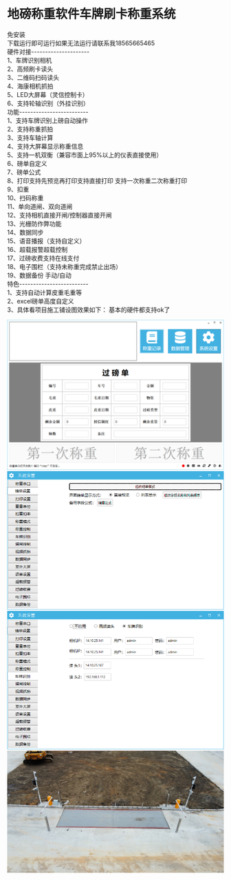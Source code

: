 # 地磅称重软件车牌刷卡称重系统
免安装  
    下载运行即可运行如果无法运行请联系我18565665465  
硬件对接---------------------  
    1、车牌识别相机  
    2、高频刷卡读头  
    3、二维码扫码读头  
    4、海康相机抓拍  
    5、LED大屏幕（灵信控制卡）  
    6、支持轮轴识别（外挂识别）  
功能-------------------------  
1、支持车牌识别上磅自动操作  
2、支持称重抓拍  
3、支持车轴计算  
4、支持大屏幕显示称重信息  
5、支持一机双衡（兼容市面上95%以上的仪表直接使用）  
6、磅单自定义  
7、磅单公式  
8、打印支持先预览再打印支持直接打印 支持一次称重二次称重打印  
9、扣重   
10、扫码称重  
11、单向道闸、双向道闸  
12、支持相机直接开闸/控制器直接开闸  
13、光栅防作弊功能  
14、数据同步  
15、语音播报（支持自定义）  
16、超载报警超载控制  
17、过磅收费支持在线支付  
18、电子围栏（支持未称重完成禁止出场）  
19、数据备份 手动/自动  
特色-------------------------  
1、支持自动计算皮重毛重等  
2、excel磅单高度自定义  
3、具体看项目施工铺设图效果如下： 基本的硬件都支持ok了

![输入图片说明](3efad64984d649e7e5f632c1cf29542.png)
![输入图片说明](Data/11adbf3f20ddfa18a9d57d732cf831e.png)
![输入图片说明](Data/0a93c2b19c834831d343499c0e7d4d7.png)
![输入图片说明](4b02be978bc62d4dc2d0974d2201e7b.jpg)
